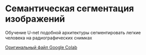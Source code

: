 # Семантическая сегментация изображений

Обучение U-net подобной архитектуры сегментировать легкие человека на радиографических снимках

 [Оригинальный файл Google Colab](https://colab.research.google.com/drive/17O4pj-c8ToWknFkOzPa6sWvh1GbPHY1B?usp=sharing)
